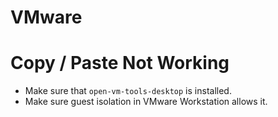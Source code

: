 VMware
======

# Copy / Paste Not Working

* Make sure that `open-vm-tools-desktop` is installed.
* Make sure guest isolation in VMware Workstation allows it.

